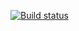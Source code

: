 [![Build status](https://ci.appveyor.com/api/projects/status/ixut2691t4nxeyd6?svg=true)](https://ci.appveyor.com/project/SlivaIvan/asyncawait)